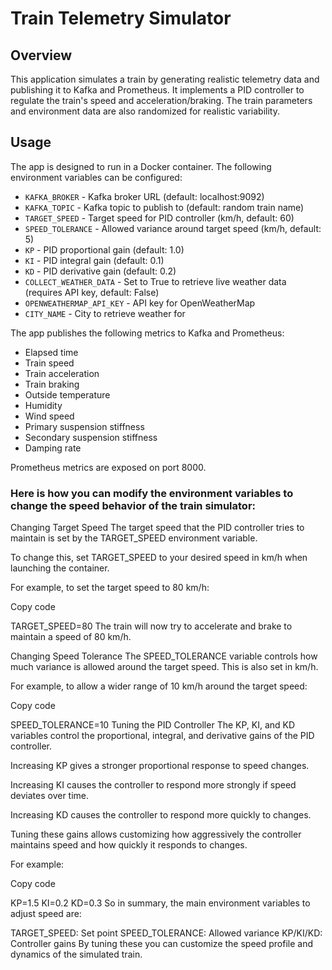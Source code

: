 # Train Telemetry Simulator

## Overview
This application simulates a train by generating realistic telemetry data and publishing it to Kafka and Prometheus. It implements a PID controller to regulate the train's speed and acceleration/braking. The train parameters and environment data are also randomized for realistic variability.

## Usage
The app is designed to run in a Docker container. The following environment variables can be configured:

* `KAFKA_BROKER` - Kafka broker URL (default: localhost:9092)
* `KAFKA_TOPIC` - Kafka topic to publish to (default: random train name)
* `TARGET_SPEED` - Target speed for PID controller (km/h, default: 60)
* `SPEED_TOLERANCE` - Allowed variance around target speed (km/h, default: 5)
* `KP` - PID proportional gain (default: 1.0)
* `KI` - PID integral gain (default: 0.1)
* `KD` - PID derivative gain (default: 0.2)
* `COLLECT_WEATHER_DATA` - Set to True to retrieve live weather data (requires API key, default: False)
* `OPENWEATHERMAP_API_KEY` - API key for OpenWeatherMap
* `CITY_NAME` - City to retrieve weather for
  
The app publishes the following metrics to Kafka and Prometheus:

* Elapsed time
* Train speed
* Train acceleration
* Train braking
* Outside temperature
* Humidity
* Wind speed
* Primary suspension stiffness
* Secondary suspension stiffness
* Damping rate

Prometheus metrics are exposed on port 8000.

### Here is how you can modify the environment variables to change the speed behavior of the train simulator:

Changing Target Speed
The target speed that the PID controller tries to maintain is set by the TARGET_SPEED environment variable.

To change this, set TARGET_SPEED to your desired speed in km/h when launching the container.

For example, to set the target speed to 80 km/h:

Copy code

TARGET_SPEED=80
The train will now try to accelerate and brake to maintain a speed of 80 km/h.

Changing Speed Tolerance
The SPEED_TOLERANCE variable controls how much variance is allowed around the target speed. This is also set in km/h.

For example, to allow a wider range of 10 km/h around the target speed:

Copy code

SPEED_TOLERANCE=10
Tuning the PID Controller
The KP, KI, and KD variables control the proportional, integral, and derivative gains of the PID controller.

Increasing KP gives a stronger proportional response to speed changes.

Increasing KI causes the controller to respond more strongly if speed deviates over time.

Increasing KD causes the controller to respond more quickly to changes.

Tuning these gains allows customizing how aggressively the controller maintains speed and how quickly it responds to changes.

For example:

Copy code

KP=1.5
KI=0.2
KD=0.3
So in summary, the main environment variables to adjust speed are:

TARGET_SPEED: Set point
SPEED_TOLERANCE: Allowed variance
KP/KI/KD: Controller gains
By tuning these you can customize the speed profile and dynamics of the simulated train.